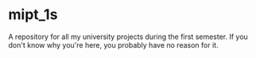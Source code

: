 # mipt_1s
A repository for all my university projects during the first semester. If you don't know why you're here, you probably have no reason for it.
